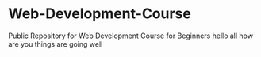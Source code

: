 # Web-Development-Course
Public Repository for Web Development Course for Beginners
hello all how are you
things are going well

